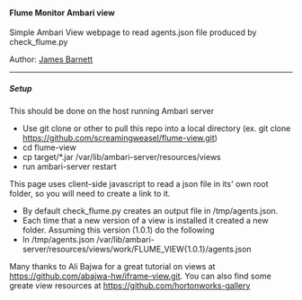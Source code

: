 #### Flume Monitor Ambari view
Simple Ambari View webpage to read agents.json file produced by check_flume.py

Author: [James Barnett](https://www.linkedin.com/in/jmbarnett)

-----------------
		
##### Setup

This should be done on the host running Ambari server
- Use git clone or other to pull this repo into a local directory (ex. git clone https://github.com/screamingweasel/flume-view.git)
- cd flume-view
- cp target/*.jar /var/lib/ambari-server/resources/views
- run ambari-server restart

This page uses client-side javascript to read a json file in its' own root folder, so you will need to create a link to it.
- By default check_flume.py creates an output file in /tmp/agents.json.
- Each time that a new version of a view is installed it created a new folder. Assuming this version (1.0.1) do the following
-   ln /tmp/agents.json /var/lib/ambari-server/resources/views/work/FLUME_VIEW{1.0.1}/agents.json

Many thanks to Ali Bajwa for a great tutorial on views at https://github.com/abajwa-hw/iframe-view.git. You can also find some greate view resources at https://github.com/hortonworks-gallery

